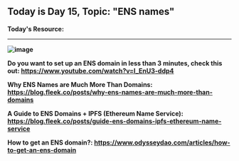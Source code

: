 ## Today is Day 15, Topic: "ENS names"
<b>Today's Resource:<b>
<hr>
  
  ![image](https://user-images.githubusercontent.com/72745563/189514164-96a33552-13f2-4110-9985-06044beab7f5.png)

  
Do you want to set up an ENS domain in less than 3 minutes, check this out:  https://www.youtube.com/watch?v=l_EnU3-ddp4
  
Why ENS Names are Much More Than Domains: https://blog.fleek.co/posts/why-ens-names-are-much-more-than-domains
  
A Guide to ENS Domains + IPFS (Ethereum Name Service): 
https://blog.fleek.co/posts/guide-ens-domains-ipfs-ethereum-name-service

How to get an ENS domain?: 
https://www.odysseydao.com/articles/how-to-get-an-ens-domain
